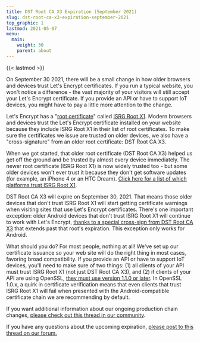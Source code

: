 ```yaml
---
title: DST Root CA X3 Expiration (September 2021)
slug: dst-root-ca-x3-expiration-september-2021
top_graphic: 1
lastmod: 2021-05-07
menu:
  main:
    weight: 30
    parent: about
---
```


{{< lastmod >}}

On September 30 2021, there will be a small change in how older browsers and devices
trust Let's Encrypt certificates. If you run a typical website, you won't notice
a difference - the vast majority of your visitors will still accept your Let's
Encrypt certificate. If you provide an API or have to support IoT devices, you
might have to pay a little more attention to the change.

Let's Encrypt has a "[root certificate]" called [ISRG Root X1]. Modern browsers and
devices trust the Let's Encrypt certificate installed on your website because
they include ISRG Root X1 in their list of root certificates. To make sure the
certificates we issue are trusted on older devices, we also have a
"cross-signature" from an older root certificate: DST Root CA X3.

When we got started, that older root certificate (DST Root CA X3) helped us get
off the ground and be trusted by almost every device immediately. The newer root
certificate (ISRG Root X1) is now widely trusted too - but some older devices
won't ever trust it because they don't get software updates (for example, an
iPhone 4 or an HTC Dream). [Click here for a list of which platforms trust ISRG
Root X1][compatibility].

DST Root CA X3 will expire on September 30, 2021. That means those older devices
that don't trust ISRG Root X1 will start getting certificate warnings when
visiting sites that use Let's Encrypt certificates. There's one important
exception: older Android devices that don't trust ISRG Root X1 will continue to
work with Let's Encrypt, [thanks to a special cross-sign from DST Root CA X3][cross-sign]
that extends past that root's expiration. This exception only works for Android.

What should you do? For most people, nothing at all! We've set up our
certificate issuance so your web site will do the right thing in most cases,
favoring broad compatibility. If you provide an API or have to support IoT
devices, you'll need to make sure of two things: (1) all clients of your API
must trust ISRG Root X1 (not just DST Root CA X3), and (2) if clients of your
API are using OpenSSL, [they must use version 1.1.0 or later][openssl]. In OpenSSL
1.0.x, a quirk in certificate verification means that even clients that trust
ISRG Root X1 will fail when presented with the Android-compatible certificate
chain we are recommending by default.

If you want additional information about our ongoing production chain changes,
[please check out this thread in our community][production].

If you have any questions about the upcoming expiration,
[please post to this thread on our forum.][forum]

[root certificate]: /docs/glossary/#def-root
[ISRG Root X1]: /certificates/
[cross-sign]: /2020/12/21/extending-android-compatibility.html
[openssl]: https://community.letsencrypt.org/t/openssl-client-compatibility-changes-for-let-s-encrypt-certificates/143816
[forum]: https://community.letsencrypt.org/t/help-thread-for-dst-root-ca-x3-expiration-september-2021/149190
[compatibility]: /docs/cert-compat/
[production]: https://community.letsencrypt.org/t/production-chain-changes/150739

